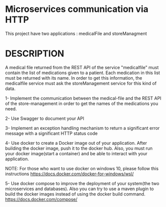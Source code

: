 # Microservices communication via HTTP
This project have two applications : medicalFile and storeManagment

# DESCRIPTION
A medical file returned from the REST API of the service "medicalfile"  must contain the list of medications given to a patient.
Each medication in this list must be returned with its name. In order to get this information, the medicalfile service must ask 
the storeManagement service for this kind of data.

1- Implement the communication between the medical-file and the REST API of the store-management in order to get the names of the medications you need.

2- Use Swagger to document your API

3- Implement an exception handling mechanism to return a significant error message with a significant HTTP status code

4- Use docker to create a Docker image out of your application. After building the docker image, push it to the docker hub. Also,
you must run your docker image(start a container) and be able to interact with your application.

NOTE:
For those who want to use docker on windows 10, please follow this instructions 
https://docs.docker.com/docker-for-windows/wsl/

5- Use docker compose to improve the deployment of your system(the two microservices and databases).
Also you can try to use a maven plugin to build the docker images instead of using the docker build command.
https://docs.docker.com/compose/
